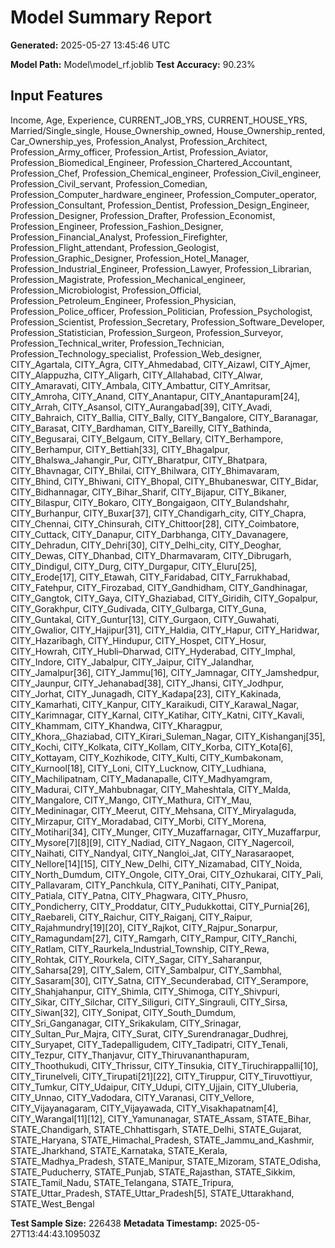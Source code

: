 # Model Summary Report
**Generated:** 2025-05-27 13:45:46 UTC

**Model Path:** Model\model_rf.joblib
**Test Accuracy:** 90.23%

## Input Features
Income, Age, Experience, CURRENT_JOB_YRS, CURRENT_HOUSE_YRS, Married/Single_single, House_Ownership_owned, House_Ownership_rented, Car_Ownership_yes, Profession_Analyst, Profession_Architect, Profession_Army_officer, Profession_Artist, Profession_Aviator, Profession_Biomedical_Engineer, Profession_Chartered_Accountant, Profession_Chef, Profession_Chemical_engineer, Profession_Civil_engineer, Profession_Civil_servant, Profession_Comedian, Profession_Computer_hardware_engineer, Profession_Computer_operator, Profession_Consultant, Profession_Dentist, Profession_Design_Engineer, Profession_Designer, Profession_Drafter, Profession_Economist, Profession_Engineer, Profession_Fashion_Designer, Profession_Financial_Analyst, Profession_Firefighter, Profession_Flight_attendant, Profession_Geologist, Profession_Graphic_Designer, Profession_Hotel_Manager, Profession_Industrial_Engineer, Profession_Lawyer, Profession_Librarian, Profession_Magistrate, Profession_Mechanical_engineer, Profession_Microbiologist, Profession_Official, Profession_Petroleum_Engineer, Profession_Physician, Profession_Police_officer, Profession_Politician, Profession_Psychologist, Profession_Scientist, Profession_Secretary, Profession_Software_Developer, Profession_Statistician, Profession_Surgeon, Profession_Surveyor, Profession_Technical_writer, Profession_Technician, Profession_Technology_specialist, Profession_Web_designer, CITY_Agartala, CITY_Agra, CITY_Ahmedabad, CITY_Aizawl, CITY_Ajmer, CITY_Alappuzha, CITY_Aligarh, CITY_Allahabad, CITY_Alwar, CITY_Amaravati, CITY_Ambala, CITY_Ambattur, CITY_Amritsar, CITY_Amroha, CITY_Anand, CITY_Anantapur, CITY_Anantapuram[24], CITY_Arrah, CITY_Asansol, CITY_Aurangabad[39], CITY_Avadi, CITY_Bahraich, CITY_Ballia, CITY_Bally, CITY_Bangalore, CITY_Baranagar, CITY_Barasat, CITY_Bardhaman, CITY_Bareilly, CITY_Bathinda, CITY_Begusarai, CITY_Belgaum, CITY_Bellary, CITY_Berhampore, CITY_Berhampur, CITY_Bettiah[33], CITY_Bhagalpur, CITY_Bhalswa_Jahangir_Pur, CITY_Bharatpur, CITY_Bhatpara, CITY_Bhavnagar, CITY_Bhilai, CITY_Bhilwara, CITY_Bhimavaram, CITY_Bhind, CITY_Bhiwani, CITY_Bhopal, CITY_Bhubaneswar, CITY_Bidar, CITY_Bidhannagar, CITY_Bihar_Sharif, CITY_Bijapur, CITY_Bikaner, CITY_Bilaspur, CITY_Bokaro, CITY_Bongaigaon, CITY_Bulandshahr, CITY_Burhanpur, CITY_Buxar[37], CITY_Chandigarh_city, CITY_Chapra, CITY_Chennai, CITY_Chinsurah, CITY_Chittoor[28], CITY_Coimbatore, CITY_Cuttack, CITY_Danapur, CITY_Darbhanga, CITY_Davanagere, CITY_Dehradun, CITY_Dehri[30], CITY_Delhi_city, CITY_Deoghar, CITY_Dewas, CITY_Dhanbad, CITY_Dharmavaram, CITY_Dibrugarh, CITY_Dindigul, CITY_Durg, CITY_Durgapur, CITY_Eluru[25], CITY_Erode[17], CITY_Etawah, CITY_Faridabad, CITY_Farrukhabad, CITY_Fatehpur, CITY_Firozabad, CITY_Gandhidham, CITY_Gandhinagar, CITY_Gangtok, CITY_Gaya, CITY_Ghaziabad, CITY_Giridih, CITY_Gopalpur, CITY_Gorakhpur, CITY_Gudivada, CITY_Gulbarga, CITY_Guna, CITY_Guntakal, CITY_Guntur[13], CITY_Gurgaon, CITY_Guwahati, CITY_Gwalior, CITY_Hajipur[31], CITY_Haldia, CITY_Hapur, CITY_Haridwar, CITY_Hazaribagh, CITY_Hindupur, CITY_Hospet, CITY_Hosur, CITY_Howrah, CITY_Hubli–Dharwad, CITY_Hyderabad, CITY_Imphal, CITY_Indore, CITY_Jabalpur, CITY_Jaipur, CITY_Jalandhar, CITY_Jamalpur[36], CITY_Jammu[16], CITY_Jamnagar, CITY_Jamshedpur, CITY_Jaunpur, CITY_Jehanabad[38], CITY_Jhansi, CITY_Jodhpur, CITY_Jorhat, CITY_Junagadh, CITY_Kadapa[23], CITY_Kakinada, CITY_Kamarhati, CITY_Kanpur, CITY_Karaikudi, CITY_Karawal_Nagar, CITY_Karimnagar, CITY_Karnal, CITY_Katihar, CITY_Katni, CITY_Kavali, CITY_Khammam, CITY_Khandwa, CITY_Kharagpur, CITY_Khora,_Ghaziabad, CITY_Kirari_Suleman_Nagar, CITY_Kishanganj[35], CITY_Kochi, CITY_Kolkata, CITY_Kollam, CITY_Korba, CITY_Kota[6], CITY_Kottayam, CITY_Kozhikode, CITY_Kulti, CITY_Kumbakonam, CITY_Kurnool[18], CITY_Loni, CITY_Lucknow, CITY_Ludhiana, CITY_Machilipatnam, CITY_Madanapalle, CITY_Madhyamgram, CITY_Madurai, CITY_Mahbubnagar, CITY_Maheshtala, CITY_Malda, CITY_Mangalore, CITY_Mango, CITY_Mathura, CITY_Mau, CITY_Medininagar, CITY_Meerut, CITY_Mehsana, CITY_Miryalaguda, CITY_Mirzapur, CITY_Moradabad, CITY_Morbi, CITY_Morena, CITY_Motihari[34], CITY_Munger, CITY_Muzaffarnagar, CITY_Muzaffarpur, CITY_Mysore[7][8][9], CITY_Nadiad, CITY_Nagaon, CITY_Nagercoil, CITY_Naihati, CITY_Nandyal, CITY_Nangloi_Jat, CITY_Narasaraopet, CITY_Nellore[14][15], CITY_New_Delhi, CITY_Nizamabad, CITY_Noida, CITY_North_Dumdum, CITY_Ongole, CITY_Orai, CITY_Ozhukarai, CITY_Pali, CITY_Pallavaram, CITY_Panchkula, CITY_Panihati, CITY_Panipat, CITY_Patiala, CITY_Patna, CITY_Phagwara, CITY_Phusro, CITY_Pondicherry, CITY_Proddatur, CITY_Pudukkottai, CITY_Purnia[26], CITY_Raebareli, CITY_Raichur, CITY_Raiganj, CITY_Raipur, CITY_Rajahmundry[19][20], CITY_Rajkot, CITY_Rajpur_Sonarpur, CITY_Ramagundam[27], CITY_Ramgarh, CITY_Rampur, CITY_Ranchi, CITY_Ratlam, CITY_Raurkela_Industrial_Township, CITY_Rewa, CITY_Rohtak, CITY_Rourkela, CITY_Sagar, CITY_Saharanpur, CITY_Saharsa[29], CITY_Salem, CITY_Sambalpur, CITY_Sambhal, CITY_Sasaram[30], CITY_Satna, CITY_Secunderabad, CITY_Serampore, CITY_Shahjahanpur, CITY_Shimla, CITY_Shimoga, CITY_Shivpuri, CITY_Sikar, CITY_Silchar, CITY_Siliguri, CITY_Singrauli, CITY_Sirsa, CITY_Siwan[32], CITY_Sonipat, CITY_South_Dumdum, CITY_Sri_Ganganagar, CITY_Srikakulam, CITY_Srinagar, CITY_Sultan_Pur_Majra, CITY_Surat, CITY_Surendranagar_Dudhrej, CITY_Suryapet, CITY_Tadepalligudem, CITY_Tadipatri, CITY_Tenali, CITY_Tezpur, CITY_Thanjavur, CITY_Thiruvananthapuram, CITY_Thoothukudi, CITY_Thrissur, CITY_Tinsukia, CITY_Tiruchirappalli[10], CITY_Tirunelveli, CITY_Tirupati[21][22], CITY_Tiruppur, CITY_Tiruvottiyur, CITY_Tumkur, CITY_Udaipur, CITY_Udupi, CITY_Ujjain, CITY_Uluberia, CITY_Unnao, CITY_Vadodara, CITY_Varanasi, CITY_Vellore, CITY_Vijayanagaram, CITY_Vijayawada, CITY_Visakhapatnam[4], CITY_Warangal[11][12], CITY_Yamunanagar, STATE_Assam, STATE_Bihar, STATE_Chandigarh, STATE_Chhattisgarh, STATE_Delhi, STATE_Gujarat, STATE_Haryana, STATE_Himachal_Pradesh, STATE_Jammu_and_Kashmir, STATE_Jharkhand, STATE_Karnataka, STATE_Kerala, STATE_Madhya_Pradesh, STATE_Manipur, STATE_Mizoram, STATE_Odisha, STATE_Puducherry, STATE_Punjab, STATE_Rajasthan, STATE_Sikkim, STATE_Tamil_Nadu, STATE_Telangana, STATE_Tripura, STATE_Uttar_Pradesh, STATE_Uttar_Pradesh[5], STATE_Uttarakhand, STATE_West_Bengal

**Test Sample Size:** 226438
**Metadata Timestamp:** 2025-05-27T13:44:43.109503Z